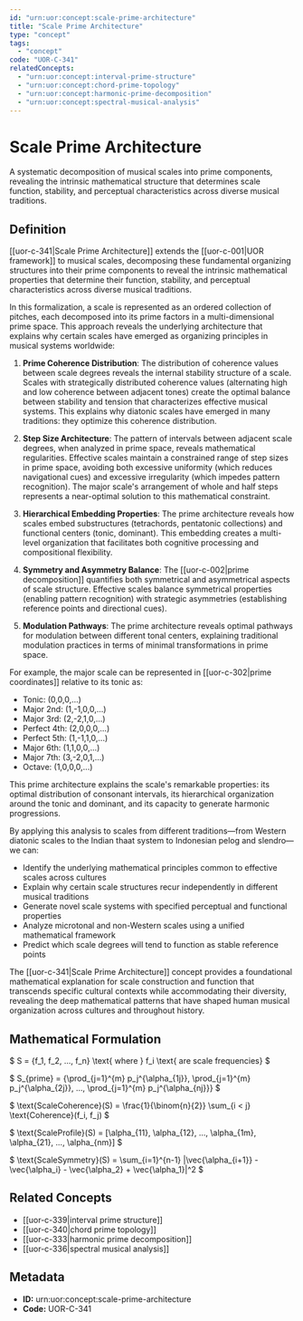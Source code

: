 ```yaml
---
id: "urn:uor:concept:scale-prime-architecture"
title: "Scale Prime Architecture"
type: "concept"
tags:
  - "concept"
code: "UOR-C-341"
relatedConcepts:
  - "urn:uor:concept:interval-prime-structure"
  - "urn:uor:concept:chord-prime-topology"
  - "urn:uor:concept:harmonic-prime-decomposition"
  - "urn:uor:concept:spectral-musical-analysis"
---
```


# Scale Prime Architecture

A systematic decomposition of musical scales into prime components, revealing the intrinsic mathematical structure that determines scale function, stability, and perceptual characteristics across diverse musical traditions.

## Definition

[[uor-c-341|Scale Prime Architecture]] extends the [[uor-c-001|UOR framework]] to musical scales, decomposing these fundamental organizing structures into their prime components to reveal the intrinsic mathematical properties that determine their function, stability, and perceptual characteristics across diverse musical traditions.

In this formalization, a scale is represented as an ordered collection of pitches, each decomposed into its prime factors in a multi-dimensional prime space. This approach reveals the underlying architecture that explains why certain scales have emerged as organizing principles in musical systems worldwide:

1. **Prime Coherence Distribution**: The distribution of coherence values between scale degrees reveals the internal stability structure of a scale. Scales with strategically distributed coherence values (alternating high and low coherence between adjacent tones) create the optimal balance between stability and tension that characterizes effective musical systems. This explains why diatonic scales have emerged in many traditions: they optimize this coherence distribution.

2. **Step Size Architecture**: The pattern of intervals between adjacent scale degrees, when analyzed in prime space, reveals mathematical regularities. Effective scales maintain a constrained range of step sizes in prime space, avoiding both excessive uniformity (which reduces navigational cues) and excessive irregularity (which impedes pattern recognition). The major scale's arrangement of whole and half steps represents a near-optimal solution to this mathematical constraint.

3. **Hierarchical Embedding Properties**: The prime architecture reveals how scales embed substructures (tetrachords, pentatonic collections) and functional centers (tonic, dominant). This embedding creates a multi-level organization that facilitates both cognitive processing and compositional flexibility.

4. **Symmetry and Asymmetry Balance**: The [[uor-c-002|prime decomposition]] quantifies both symmetrical and asymmetrical aspects of scale structure. Effective scales balance symmetrical properties (enabling pattern recognition) with strategic asymmetries (establishing reference points and directional cues).

5. **Modulation Pathways**: The prime architecture reveals optimal pathways for modulation between different tonal centers, explaining traditional modulation practices in terms of minimal transformations in prime space.

For example, the major scale can be represented in [[uor-c-302|prime coordinates]] relative to its tonic as:

- Tonic: (0,0,0,...)
- Major 2nd: (1,-1,0,0,...)
- Major 3rd: (2,-2,1,0,...)
- Perfect 4th: (2,0,0,0,...)
- Perfect 5th: (1,-1,1,0,...)
- Major 6th: (1,1,0,0,...)
- Major 7th: (3,-2,0,1,...)
- Octave: (1,0,0,0,...)

This prime architecture explains the scale's remarkable properties: its optimal distribution of consonant intervals, its hierarchical organization around the tonic and dominant, and its capacity to generate harmonic progressions.

By applying this analysis to scales from different traditions—from Western diatonic scales to the Indian thaat system to Indonesian pelog and slendro—we can:

- Identify the underlying mathematical principles common to effective scales across cultures
- Explain why certain scale structures recur independently in different musical traditions
- Generate novel scale systems with specified perceptual and functional properties
- Analyze microtonal and non-Western scales using a unified mathematical framework
- Predict which scale degrees will tend to function as stable reference points

The [[uor-c-341|Scale Prime Architecture]] concept provides a foundational mathematical explanation for scale construction and function that transcends specific cultural contexts while accommodating their diversity, revealing the deep mathematical patterns that have shaped human musical organization across cultures and throughout history.

## Mathematical Formulation

$
S = \{f_1, f_2, ..., f_n\} \text{ where } f_i \text{ are scale frequencies}
$

$
S_{prime} = \{\prod_{j=1}^{m} p_j^{\alpha_{1j}}, \prod_{j=1}^{m} p_j^{\alpha_{2j}}, ..., \prod_{j=1}^{m} p_j^{\alpha_{nj}}\}
$

$
\text{ScaleCoherence}(S) = \frac{1}{\binom{n}{2}} \sum_{i < j} \text{Coherence}(f_i, f_j)
$

$
\text{ScaleProfile}(S) = [\alpha_{11}, \alpha_{12}, ..., \alpha_{1m}, \alpha_{21}, ..., \alpha_{nm}]
$

$
\text{ScaleSymmetry}(S) = \sum_{i=1}^{n-1} |\vec{\alpha_{i+1}} - \vec{\alpha_i} - \vec{\alpha_2} + \vec{\alpha_1}|^2
$

## Related Concepts

- [[uor-c-339|interval prime structure]]
- [[uor-c-340|chord prime topology]]
- [[uor-c-333|harmonic prime decomposition]]
- [[uor-c-336|spectral musical analysis]]

## Metadata

- **ID:** urn:uor:concept:scale-prime-architecture
- **Code:** UOR-C-341
